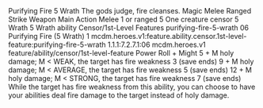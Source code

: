 <ability>
  <name>Purifying Fire</name>
  <cost>5 Wrath</cost>
  <flavor>The gods judge, fire cleanses.</flavor>
  <keywords>
    <keyword>Magic</keyword>
    <keyword>Melee</keyword>
    <keyword>Ranged</keyword>
    <keyword>Strike</keyword>
    <keyword>Weapon</keyword>
  </keywords>
  <type>Main Action</type>
  <distance>Melee 1 or ranged 5</distance>
  <target>One creature</target>
  <metadata>
    <class>censor</class>
    <cost>5 Wrath</cost>
    <cost_amount>5</cost_amount>
    <cost_resource>Wrath</cost_resource>
    <feature_type>ability</feature_type>
    <file_dpath>Censor/1st-Level Features</file_dpath>
    <item_id>purifying-fire-5-wrath</item_id>
    <item_index>06</item_index>
    <item_name>Purifying Fire (5 Wrath)</item_name>
    <level>1</level>
    <scc>mcdm.heroes.v1:feature.ability.censor.1st-level-feature:purifying-fire-5-wrath</scc>
    <scdc>1.1.1:7.2.7.1:06</scdc>
    <source>mcdm.heroes.v1</source>
    <type>feature/ability/censor/1st-level-feature</type>
  </metadata>
  <effects>
    <effect type="roll">
      <roll>Power Roll + Might</roll>
      <t1>5 + M holy damage; M &lt; WEAK, the target has fire weakness 3 (save ends)</t1>
      <t2>9 + M holy damage; M &lt; AVERAGE, the target has fire weakness 5 (save ends)</t2>
      <t3>12 + M holy damage; M &lt; STRONG, the target has fire weakness 7 (save ends)</t3>
    </effect>
    <effect type="mundane">While the target has fire weakness from this ability, you can choose to have your abilities deal fire damage to the target instead of holy damage.</effect>
  </effects>
</ability>
